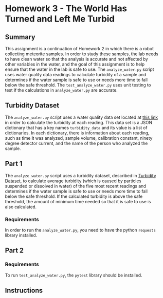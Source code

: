 # Homework 3 - The World Has Turned and Left Me Turbid

## Summary

This assignment is a continuation of Homework 2 in which there is a robot collecting meteorite samples. In order to study these samples, the lab needs to have clean water so that the analysis is accurate and not affected by other variables in the water, and the goal of this assignment is to help ensure that the water in the lab is safe to use. The `analyze_water.py` script uses water quality data readings to calculate turbidity of a sample and determines if the water sample is safe to use or needs more time to fall below the safe threshold. The `test_analyze_water.py` uses unit testing to test if the calculations in `analyze_water.py` are accurate.

## Turbidity Dataset

The `analyze_water.py` script uses a water quality data set located at [this link](https://raw.githubusercontent.com/wjallen/turbidity/main/turbidity_data.json) in order to calculate the turbidity at each reading. This data set is a JSON dictionary that has a key names `turbidity_data` and its value is a list of dictionaries. In each dictionary, there is information about each reading, such as time it was analyzed, sample volume, calibration constant, ninety degree detector current, and the name of the person who analyzed the sample.

## Part 1

The `analyze_water.py` script uses a turbidity dataset, described in [Turbidity Dataset](##turbidity-dataset), to calculate average turbidity (which is caused by particles suspended or dissolved in water) of the five most recent readings and determines if the water sample is safe to use or needs more time to fall below the safe threshold. If the calculated turbidity is above the safe threshold, the amount of minimum time needed so that it is safe to use is also calculated.


### Requirements

In order to run the `analyze_water.py`, you need to have the python `requests` library installed.

## Part 2



### Requirements

To run `test_analyze_water.py`, the `pytest` library should be installed.

## Instructions



